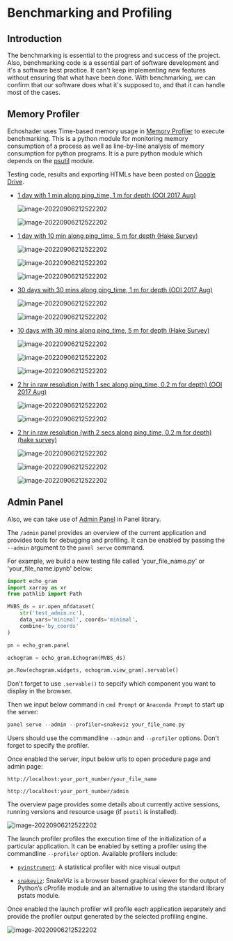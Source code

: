 # Benchmarking and Profiling

## Introduction

The benchmarking is essential to the progress and success of the project. Also, benchmarking code is a essential part of software development and it's a software best practice. It can't keep implementing new features without ensuring that what have been done. With benchmarking, we can confirm that our software does what it's supposed to, and that it can handle most of the cases.

## Memory Profiler

Echoshader uses Time-based memory usage in [Memory Profiler](https://pypi.org/project/memory-profiler/) to execute benchmarking. This is a python module for monitoring memory consumption of a process as well as line-by-line analysis of memory consumption for python programs. It is a pure python module which depends on the [psutil](http://pypi.python.org/pypi/psutil) module.

Testing code, results and exporting HTMLs have been posted on [Google Drive](https://drive.google.com/drive/folders/1z9nUWZe8N6_AEbi2hDgp-isOfTn11J-P?usp=sharing). 

- [1 day with 1 min along ping_time, 1 m for depth (OOI 2017 Aug)](https://drive.google.com/drive/folders/19_Wd1ugIsrMBjJbi8tnHdq-E55LpRMty?usp=sharing)

  ![image-20220906212522202](https://drive.google.com/uc?export=view&id=19iOsymkZeggkY47VLF7wWV-oWNz0Hgb5)

  ![image-20220906212522202](https://drive.google.com/uc?export=view&id=12DTAIHJGz9L98HsmhpmYWnwh9ceM2YT8)

- [1 day with 10 min along ping_time, 5 m for depth (Hake Survey)](https://drive.google.com/drive/folders/116WhBXQRJFT1jzmZhD_T6RaP5jKRMo35?usp=sharing) 

  ![image-20220906212522202](https://drive.google.com/uc?export=view&id=1PPRC8WBVnesTlD9YLSML7WFh7W-DYfQk)

  ![image-20220906212522202](https://drive.google.com/uc?export=view&id=15Rl_IZojMccoG2O6UnJt8LeQiorUMCBq)

  ![image-20220906212522202](https://drive.google.com/uc?export=view&id=1Qub7f69512fNupCLtEVVNl8DNeYDxu-2)

- [30 days with 30 mins along ping_time, 1 m for depth (OOI 2017 Aug)](https://drive.google.com/drive/folders/1caGwWmeMOjgi51R9fMKi7XcLx0tAeZOz?usp=sharing)

  ![image-20220906212522202](https://drive.google.com/uc?export=view&id=1igXPkVapAGXYuYrF83uZ2bhUSILKRsmc)

  ![image-20220906212522202](https://drive.google.com/uc?export=view&id=1KtgLTeES3iwgx77vWQAY-pHwEWo8MC3N)

- [10 days with 30 mins along ping_time, 5 m for depth (Hake Survey)](https://drive.google.com/drive/folders/1t53cGzFNLh16bAgzdoAHH2tIk3Gjo9ma?usp=sharing)

  ![image-20220906212522202](https://drive.google.com/uc?export=view&id=1Zm0jxlEhAY6t9VyWm9G_xEj3Bm3YamKH)

  ![image-20220906212522202](https://drive.google.com/uc?export=view&id=1NQWyhUyZuAv0YNvzt2h1GTOwaYCh0Fh5)

  ![image-20220906212522202](https://drive.google.com/uc?export=view&id=1ub_izrSg5PuPGzURak4VIcerp0WwybkN)

- [2 hr in raw resolution (with 1 sec along ping_time, 0.2 m for depth) (OOI 2017 Aug)](https://drive.google.com/drive/folders/1a5Euv5NdRcKqwh8l8h_YuGKqz0_Zxjf6?usp=sharing)

  ![image-20220906212522202](https://drive.google.com/uc?export=view&id=1Dr7k6NY1o4r-uamCP14leXi44AXcoD9h)

  ![image-20220906212522202](https://drive.google.com/uc?export=view&id=1kT9ecVqbTZNDPLjT8ljn8x3bAjJ6RRZW)

- [2 hr in raw resolution  (with 2 secs along ping_time, 0.2 m for depth) (hake survey)](https://drive.google.com/drive/folders/1Xem6ugZGfIS54Ov_V9diblaqBZOb0JAr?usp=sharing)

  ![image-20220906212522202](https://drive.google.com/uc?export=view&id=1VaiuU3IvYmsHTLZmd6N0o57xJErgn-Uk)

  ![image-20220906212522202](https://drive.google.com/uc?export=view&id=1l1A6Hy71A-2CE-Xdm9tRQvDDTnXYT96L)

  ![image-20220906212522202](https://drive.google.com/uc?export=view&id=1ieELLYysjY0l7HLQk77RzlCB90bqN3uR)

## Admin Panel

Also, we can take use of [Admin Panel](https://panel.holoviz.org/user_guide/Performance_and_Debugging.html#admin-panel) in Panel library. 

The `/admin` panel provides an overview of the current application and provides tools for debugging and profiling. It can be enabled by passing the `--admin` argument to the `panel serve` command.

For example, we build a new testing file called 'your_file_name.py' or 'your_file_name.ipynb' below:

```python
import echo_gram
import xarray as xr
from pathlib import Path

MVBS_ds = xr.open_mfdataset(
    str('test_admin.nc'), 
    data_vars='minimal', coords='minimal',
    combine='by_coords'
)

pn = echo_gram.panel

echogram = echo_gram.Echogram(MVBS_ds)

pn.Row(echogram.widgets, echogram.view_gram).servable()
```

Don't forget to use `.servable()` to sepcify which component you want to display in the browser.

Then we input below command in `cmd Prompt`  or `Anaconda Prompt` to start up the server:

```c
panel serve --admin --profiler=snakeviz your_file_name.py
```

Users should use the commandline `--admin` and `--profiler` options. Don't forget to specify the profiler.

Once enabled the server, input below urls to open procedure page and admin page:

```
http://localhost:your_port_number/your_file_name
```

```
http://localhost:your_port_number/admin
```

The overview page provides some details about currently active sessions, running versions and resource usage (if `psutil` is installed).

![image-20220906212522202](https://drive.google.com/uc?export=view&id=1h3_b2zlE7h9_wlU-9fopRzofk6xB3IrA)

The launch profiler profiles the execution time of the initialization of a particular application. It can be enabled by setting a profiler using the commandline `--profiler` option. Available profilers include:

- [`pyinstrument`](https://pyinstrument.readthedocs.io/): A statistical profiler with nice visual output

- [`snakeviz`](https://jiffyclub.github.io/snakeviz/): SnakeViz is a browser based graphical viewer for the output of Python’s cProfile module and an alternative to using the standard library pstats module.

Once enabled the launch profiler will profile each application separately and provide the profiler output generated by the selected profiling engine.

![image-20220906212522202](https://drive.google.com/uc?export=view&id=1vfHgH4FVbSrirjTxv4X8E_UR5lJmRLCm)